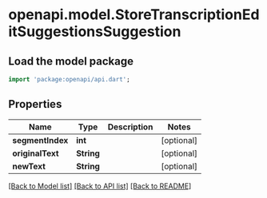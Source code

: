 # openapi.model.StoreTranscriptionEditSuggestionsSuggestion

## Load the model package
```dart
import 'package:openapi/api.dart';
```

## Properties
Name | Type | Description | Notes
------------ | ------------- | ------------- | -------------
**segmentIndex** | **int** |  | [optional] 
**originalText** | **String** |  | [optional] 
**newText** | **String** |  | [optional] 

[[Back to Model list]](../README.md#documentation-for-models) [[Back to API list]](../README.md#documentation-for-api-endpoints) [[Back to README]](../README.md)


